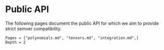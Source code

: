 
# Public API 

The following pages document the public API for which we aim to provide strict semver compatibility. 

```@contents
Pages = ["polynomials.md", "tensors.md", "integration.md",]
Depth = 2
```
